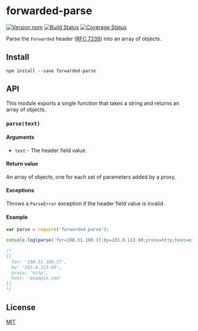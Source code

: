 # forwarded-parse

[![Version npm][npm-forwarded-parse-badge]][npm-forwarded-parse]
[![Build Status][travis-forwarded-parse-badge]][travis-forwarded-parse]
[![Coverage Status][coverage-forwarded-parse-badge]][coverage-forwarded-parse]

Parse the `Forwarded` header ([RFC 7239][rfc7239]) into an array of objects.

## Install

```
npm install --save forwarded-parse
```

## API

This module exports a single function that takes a string and returns an array
of objects.

### `parse(text)`

#### Arguments

- `text` - The header field value.

#### Return value

An array of objects, one for each set of parameters added by a proxy.

#### Exceptions

Throws a `ParseError` exception if the header field value is invalid.

#### Example

```js
var parse = require('forwarded-parse');

console.log(parse('for=198.51.100.17;by=203.0.113.60;proto=http;host=example.com'));

/*
[{
  for: '198.51.100.17',
  by: '203.0.113.60',
  proto: 'http',
  host: 'example.com'
}]
*/
```

## License

[MIT](LICENSE)

[npm-forwarded-parse-badge]: https://img.shields.io/npm/v/forwarded-parse.svg
[npm-forwarded-parse]: https://www.npmjs.com/package/forwarded-parse
[travis-forwarded-parse-badge]: https://img.shields.io/travis/lpinca/forwarded-parse/master.svg
[travis-forwarded-parse]: https://travis-ci.com/lpinca/forwarded-parse
[coverage-forwarded-parse-badge]: https://img.shields.io/coveralls/lpinca/forwarded-parse/master.svg
[coverage-forwarded-parse]: https://coveralls.io/r/lpinca/forwarded-parse?branch=master
[rfc7239]: http://tools.ietf.org/html/rfc7239

